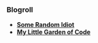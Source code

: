 ### Blogroll

* **[Some Random Idiot](http://www.somerandomidiot.com/)**
* **[My Little Garden of Code](http://philtomson.github.io/blog/2014/07/09/core-dot-async-example/)**